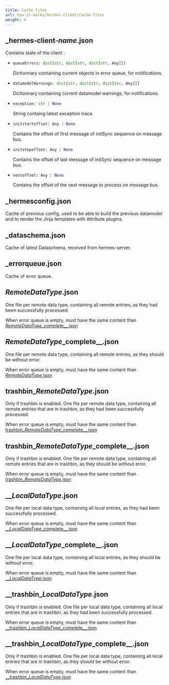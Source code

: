 ```yaml
---
title: Cache files
url: how-it-works/hermes-client/cache-files
weight: 4
---
```


## _hermes-client-*name*.json

Contains state of the client :

- ```py
  queueErrors: dict[str, dict[str, dict[str, Any]]]
  ```

  Dictionnary containing current objects in error queue, for notifications.

- ```py
  datamodelWarnings: dict[str, dict[str, dict[str, Any]]]
  ```

  Dictionnary containing current datamodel warnings, for notifications.

- ```py
  exception: str | None
  ```

  String containg latest exception trace.

- ```py
  initstartoffset: Any | None
  ```

  Contains the offset of first message of initSync sequence on message bus.

- ```py
  initstopoffset: Any | None
  ```

  Contains the offset of last message of initSync sequence on message bus.

- ```py
  nextoffset: Any | None
  ```

  Contains the offset of the next message to process on message bus.

## \_hermesconfig.json

Cache of previous config, used to be able to build the previous datamodel and to render the Jinja templates with Attribute plugins.

## \_dataschema.json

Cache of latest Dataschema, received from hermes-server.

## \_errorqueue.json

Cache of error queue.

## *RemoteDataType*.json

One file per remote data type, containing all remote entries, as they had been successfully processed.

When error queue is empty, must have the same content than [*RemoteDataType*_complete\_\_.json](#remotedatatype_complete__json)

## *RemoteDataType*_complete\_\_.json

One file per remote data type, containing all remote entries, as they should be without error.

When error queue is empty, must have the same content than [*RemoteDataType*.json](#remotedatatypejson)

## trashbin_*RemoteDataType*.json

Only if trashbin is enabled. One file per remote data type, containing all remote entries that are in trashbin, as they had been successfully processed.

When error queue is empty, must have the same content than [trashbin_*RemoteDataType*_complete\_\_.json](#trashbin_remotedatatype_complete__json)

## trashbin_*RemoteDataType*_complete\_\_.json

Only if trashbin is enabled. One file per remote data type, containing all remote entries that are in trashbin, as they should be without error.

When error queue is empty, must have the same content than [trashbin_*RemoteDataType*.json](#trashbin_remotedatatypejson)

## \_\_*LocalDataType*.json

One file per local data type, containing all local entries, as they had been successfully processed.

When error queue is empty, must have the same content than [\_\_*LocalDataType*_complete\_\_.json](#__localdatatype_complete__json)

## \_\_*LocalDataType*_complete\_\_.json

One file per local data type, containing all local entries, as they should be without error.

When error queue is empty, must have the same content than [\_\_*LocalDataType*.json](#__localdatatypejson)

## \_\_trashbin_*LocalDataType*.json

Only if trashbin is enabled. One file per local data type, containing all local entries that are in trashbin, as they had been successfully processed.

When error queue is empty, must have the same content than [\_\_trashbin_*LocalDataType*_complete\_\_.json](#__trashbin_localdatatype_complete__json)

## \_\_trashbin_*LocalDataType*_complete\_\_.json

Only if trashbin is enabled. One file per local data type, containing all local entries that are in trashbin, as they should be without error.

When error queue is empty, must have the same content than [\_\_trashbin_*LocalDataType*.json](#__trashbin_localdatatypejson)
